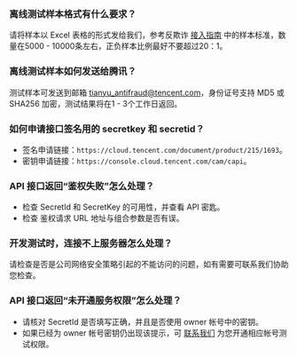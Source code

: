 ### 离线测试样本格式有什么要求？
请将样本以 Excel 表格的形式发给我们，参考反欺诈 [接入指南]() 中的样本标准，数量在5000 - 10000条左右，正负样本比例最好不要超过20：1。
### 离线测试样本如何发送给腾讯？
测试样本可发送到邮箱  tianyu_antifraud@tencent.com，身份证号支持 MD5 或 SHA256 加密，测试结果将在1 - 3个工作日返回。

### 如何申请接口签名用的 secretkey 和 secretid？
- 签名申请链接：`https://cloud.tencent.com/document/product/215/1693`。
- 密钥申请链接：`https://console.cloud.tencent.com/cam/capi`。

### API 接口返回“鉴权失败”怎么处理？
- 检查 SecretId 和 SecretKey 的可用性，并查看 API 密匙。
- 检查 鉴权请求 URL 地址与组合参数是否有误。

### 开发测试时，连接不上服务器怎么处理？
请检查是否是公司网络安全策略引起的不能访问的问题，如有需要可联系我们协助您检查。
### API 接口返回“未开通服务权限”怎么处理？
- 请核对 SecretId 是否填写正确，并且是否使用 owner 帐号中的密钥。
- 如果已经为 owner 帐号密钥仍出现该提示，可 [联系我们](https://cloud.tencent.com/about/connect) 为您开通相应帐号测试权限。
